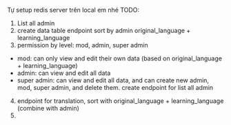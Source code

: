 Tự setup redis server trên local em nhé
TODO:

1. List all admin
2. create data table endpoint sort by admin original_language + learning_language
3. permission by level: mod, admin, super admin

- mod: can only view and edit their own data (based on original_language + learning_language)
- admin: can view and edit all data
- super admin: can view and edit all data, and can create new admin, mod, super admin, and delete them. create endpoint for list all admin

4. endpoint for translation, sort with original_language + learning_language (combine with admin)
5.
